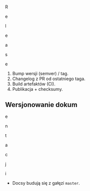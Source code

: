 #

R

e

l

e

a

s

e

1. Bump wersji (semver) / tag.
2. Changelog z PR od ostatniego taga.
3. Build artefaktów (CI).
4. Publikacja + checksumy.

## Wersjonowanie dokum

e

n

t

a

c

j

i

- Docsy budują się z gałęzi `master`.
